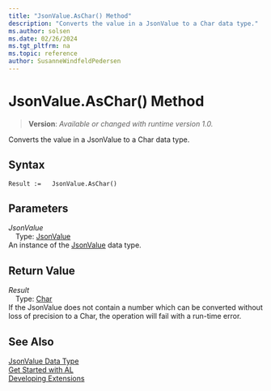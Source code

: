 ```yaml
---
title: "JsonValue.AsChar() Method"
description: "Converts the value in a JsonValue to a Char data type."
ms.author: solsen
ms.date: 02/26/2024
ms.tgt_pltfrm: na
ms.topic: reference
author: SusanneWindfeldPedersen
---
```

[//]: # (START>DO_NOT_EDIT)
[//]: # (IMPORTANT:Do not edit any of the content between here and the END>DO_NOT_EDIT.)
[//]: # (Any modifications should be made in the .xml files in the ModernDev repo.)
# JsonValue.AsChar() Method
> **Version**: _Available or changed with runtime version 1.0._

Converts the value in a JsonValue to a Char data type.


## Syntax
```AL
Result :=   JsonValue.AsChar()
```
## Parameters
*JsonValue*  
&emsp;Type: [JsonValue](jsonvalue-data-type.md)  
An instance of the [JsonValue](jsonvalue-data-type.md) data type.  

## Return Value
*Result*  
&emsp;Type: [Char](../char/char-data-type.md)  
If the JsonValue does not contain a number which can be converted without loss of precision to a Char, the operation will fail with a run-time error.


[//]: # (IMPORTANT: END>DO_NOT_EDIT)


## See Also
[JsonValue Data Type](jsonvalue-data-type.md)  
[Get Started with AL](../../devenv-get-started.md)  
[Developing Extensions](../../devenv-dev-overview.md)